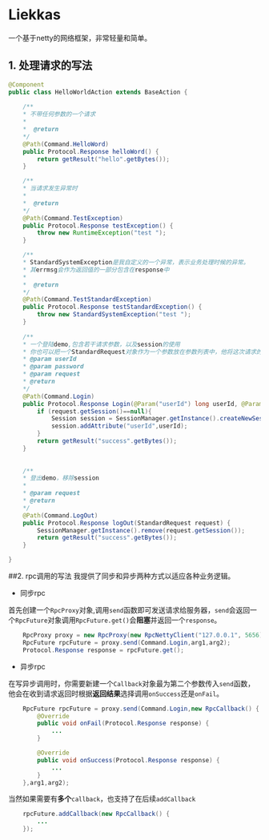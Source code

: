 # Liekkas
一个基于netty的网络框架，非常轻量和简单。
## 1. 处理请求的写法
```java
@Component
public class HelloWorldAction extends BaseAction {
    
    /**
    * 不带任何参数的一个请求
    * 
    *  @return 
    */
    @Path(Command.HelloWord)
    public Protocol.Response helloWord() {
        return getResult("hello".getBytes());
    }

    /**
    * 当请求发生异常时
    * 
    *  @return 
    */
    @Path(Command.TestException)
    public Protocol.Response testException() {
        throw new RuntimeException("test ");
    }

    /**
    * StandardSystemException是我自定义的一个异常，表示业务处理时候的异常。
    * 其errmsg会作为返回值的一部分包含在response中
    * 
    *  @return 
    */
    @Path(Command.TestStandardException)
    public Protocol.Response testStandardException() {
        throw new StandardSystemException("test ");
    }
    
    /**
    * 一个登陆demo,包含若干请求参数，以及session的使用
    * 你也可以把一个StandardRequest对象作为一个参数放在参数列表中，他将这次请求的所有内容
    * @param userId
    * @param password
    * @param request
    * @return 
    */
    @Path(Command.Login)
    public Protocol.Response Login(@Param("userId") long userId, @Param("password") String password, StandardRequest request) {
        if (request.getSession()==null){
            Session session = SessionManager.getInstance().createNewSession();
            session.addAttribute("userId",userId);
        }
        return getResult("success".getBytes());
    }
    
    
    /**
    * 登出demo，移除session
    * 
    * @param request
    * @return 
    */
    @Path(Command.LogOut)
    public Protocol.Response logOut(StandardRequest request) {
        SessionManager.getInstance().remove(request.getSession());
        return getResult("success".getBytes());
    }

}


```

##2. rpc调用的写法
我提供了同步和异步两种方式以适应各种业务逻辑。
* 同步rpc

首先创建一个`RpcProxy`对象,调用`send`函数即可发送请求给服务器，`send`会返回一个`RpcFuture`对象调用`RpcFuture.get()`会**阻塞**并返回一个`response`。
```java
    RpcProxy proxy = new RpcProxy(new RpcNettyClient("127.0.0.1", 5656));
    RpcFuture rpcFuture = proxy.send(Command.Login,arg1,arg2);
    Protocol.Response response = rpcFuture.get();
```

* 异步rpc

在写异步调用时，你需要新建一个`Callback`对象最为第二个参数传入`send`函数，他会在收到请求返回时根据**返回结果**选择调用`onSuccess`还是`onFail`。

```java
    RpcFuture rpcFuture = proxy.send(Command.Login,new RpcCallback() {
        @Override
        public void onFail(Protocol.Response response) {
            ...
        }

        @Override
        public void onSuccess(Protocol.Response response) {
            ...
        }
    },arg1,arg2);
```
当然如果需要有**多个**`callback`，也支持了在后续`addCallback`
```java
    rpcFuture.addCallback(new RpcCallback() {
        ...
    });
```